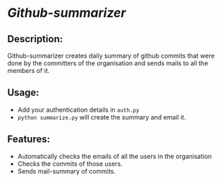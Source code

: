 *Github-summarizer*
========================

Description:
------------------------
Github-summarizer creates daily summary of github commits that were done by the committers of the organisation and sends mails to all the members of it.

Usage:
-------------------------
* Add your authentication details in `auth.py`
* `python summarize.py` will create the summary and email it.

Features:
--------------------------
- Automatically checks the emails of all the users in the organisation
- Checks the commits of those users.
- Sends mail-summary of commits.

